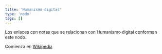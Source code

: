 ```yaml
---
title: 'Humanismo digital'
type: 'nodo'
tags: []
---
```

Los enlaces con notas que se relacionan con Humanismo digital conforman este nodo.

Comienza en [Wikipedia](https://en.wikipedia.org/wiki/Digital_humanities)